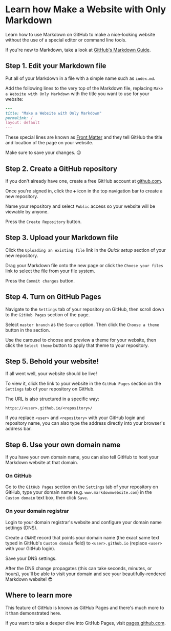 

# Learn how Make a Website with Only Markdown

Learn how to use Markdown on GitHub to make a nice-looking website without
the use of a special editor or command line tools.

If you're new to Markdown, take a look at
[GitHub's Markdown Guide](https://guides.github.com/features/mastering-markdown/).

## Step 1. Edit your Markdown file

Put all of your Markdown in a file with a simple name such as `index.md`.

Add the following lines to the very top of the Markdown file, replacing
`Make a Website with Only Markdown` with the title you want to use for
your website:

``` ruby
---
title: "Make a Website with Only Markdown"
permalink: /
layout: default
---
```

These special lines are known as
[Front Matter](https://jekyllrb.com/docs/front-matter/) and they tell GitHub
the title and location of the page on your website.

Make sure to save your changes. 😉

## Step 2. Create a GitHub repository

If you don't already have one, create a free GitHub account at
[github.com](https://github.com).

Once you're signed in, click the `➕` icon in the top navigation bar to
create a new repository.

Name your repository and select `Public` access so your website will be
viewable by anyone.

Press the `Create Repository` button.

## Step 3. Upload your Markdown file

Click the `Uploading an existing file` link in the _Quick setup_ section of
your new repository.

Drag your Markdown file onto the new page or click the `Choose your files`
link to select the file from your file system.

Press the `Commit changes` button.

## Step 4. Turn on GitHub Pages

Navigate to the `Settings` tab of your repository on GitHub, then scroll
down to the `GitHub Pages` section of the page.

Select `master branch` as the `Source` option. Then click the `Choose a theme`
button in the section.

Use the carousel to choose and preview a theme for your website, then click the
`Select theme` button to apply that theme to your repository.

## Step 5. Behold your website!

If all went well, your website should be live!

To view it, click the link to your website in the `GitHub Pages` section on
the `Settings` tab of your repository on GitHub.

The URL is also structured in a specific way:

```
https://<user>.github.io/<repository>/
```

If you replace `<user>` and `<repository>` with your GitHub login and
repository name, you can also type the address directly into your
browser's address bar.

## Step 6. Use your own domain name

If you have your own domain name, you can also tell GitHub to host your
Markdown website at that domain.

### On GitHub

Go to the `GitHub Pages` section on the `Settings` tab of your repository on
GitHub, type your domain name (e.g. `www.markdownwebsite.com`) in the
`Custom domain` text box, then click `Save`.

### On your domain registrar

Login to your domain registrar's website and configure your domain name
settings (DNS).

Create a `CNAME` record that points your domain name (the exact same text
typed in GitHub's `Custom domain` field) to `<user>.github.io`
(replace `<user>` with your GitHub login).

Save your DNS settings.

After the DNS change propagates (this can take seconds, minutes, or hours),
you'll be able to visit your domain and see your beautifully-rendered
Markdown website! 😎

## Where to learn more

This feature of GitHub is known as GitHub Pages and there's much more to it
than demonstrated here.

If you want to take a deeper dive into GitHub Pages, visit
[pages.github.com](https://pages.github.com).
